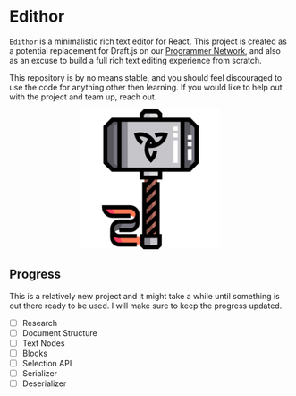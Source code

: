 # Edithor

`Edithor` is a minimalistic rich text editor for React. This project is created as a potential replacement for Draft.js on our [Programmer Network](https://programmer.network), and also as an excuse to build a full rich text editing experience from scratch.

This repository is by no means stable, and you should feel discouraged to use the code for anything other then learning. If you would like to help out with the project and team up, reach out.

<p align="center">
  <img width="250" src="./assets/images/edithor.png">
</p>

## Progress

This is a relatively new project and it might take a while until something is out there ready to be used. I will make sure to keep the progress updated.

- [ ] Research
- [ ] Document Structure
- [ ] Text Nodes
- [ ] Blocks
- [ ] Selection API
- [ ] Serializer
- [ ] Deserializer
